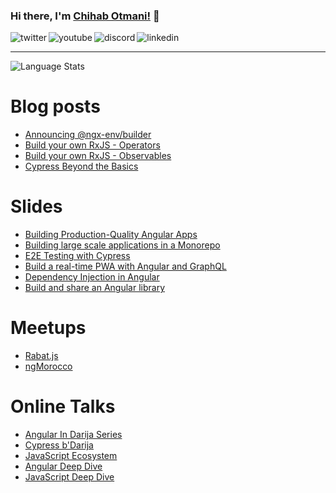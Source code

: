 ### Hi there, I'm [Chihab Otmani!](https://chihab.dev) 👋

<p>
<a href="https://twitter.com/chihabotmani">
   <img align="left" alt="twitter" src="https://img.shields.io/badge/Twitter-1DA1F2?style=for-the-badge&logo=twitter&logoColor=white" />
</a>&nbsp;&nbsp;

<a href="https://www.youtube.com/c/ngMorocco">
   <img align="left" alt="youtube" src="https://img.shields.io/badge/YouTube-FF0000?style=for-the-badge&logo=youtube&logoColor=white" />
</a>&nbsp;&nbsp;

<a href="https://bit.ly/ngDiscord">
   <img align="left" alt="discord" src="https://img.shields.io/badge/Discord-7289DA?style=for-the-badge&logo=discord&logoColor=white" />
</a>&nbsp;&nbsp;

<a href="https://www.linkedin.com/in/chihab/">
   <img align="left" alt="linkedin" src="https://img.shields.io/badge/LinkedIn-0077B5?style=for-the-badge&logo=linkedin&logoColor=white" />
</a>
<p/>

<hr/>

![Language Stats](https://github-readme-stats.anuraghazra1.vercel.app/api/top-langs/?username=chihab&layout=compact&theme=radical)

<!-- ![Chihab's github activity graph](https://activity-graph.herokuapp.com/graph?username=SantoshYadavDev&theme=dracula) -->

# Blog posts
- [Announcing @ngx-env/builder](https://dev.to/chihab/announcing-ngx-env-builder-13m2)
- [Build your own RxJS - Operators](https://dev.to/chihab/build-your-own-rxjs-operators-part-2-l89)
- [Build your own RxJS - Observables](https://dev.to/chihab/build-your-own-rxjs-3edd)
- [Cypress Beyond the Basics](https://dev.to/chihab/e2e-tests-with-cypress-beyond-the-basics-31k2)


# Slides
- [Building Production-Quality Angular Apps](https://slides.com/chihab/build-production-quality-angular-applications)
- [Building large scale applications in a Monorepo](https://monorepo-deck.vercel.app)
- [E2E Testing with Cypress](https://gallant-babbage-ca0c45.netlify.app/)
- [Build a real-time PWA with Angular and GraphQL](https://slides.com/lahdiouiouadie/pwdwithangularandgraphql)
- [Dependency Injection in Angular](https://slides.com/chihab/ngmorocco-dependency-injection)
- [Build and share an Angular library](https://slides.com/chihab/ngmorocco-build-share-lib)

# Meetups
- [Rabat.js](https://www.meetup.com/Rabat-js/)
- [ngMorocco](https://www.meetup.com/ngMorocco/)

# Online Talks
- [Angular In Darija Series](https://bit.ly/ngDarija)
- [Cypress b'Darija](https://www.youtube.com/watch?v=xO7QU4iMRWU)
- [JavaScript Ecosystem](https://www.youtube.com/watch?v=FXBoKlQLVdc&t=3s)
- [Angular Deep Dive](https://www.youtube.com/watch?v=49Sr9WuxSHM)
- [JavaScript Deep Dive](https://www.youtube.com/watch?v=9D7JAuhJjuU&t=1s)

<!-- # Recent GitHub Activity -->
<!--1. 💪 Created [#16](link_to_pr) in [repo](link_to_repo)-->
